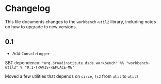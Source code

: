# Changelog

This file documents changes to the `workbench-util2` library, including notes on how to upgrade to new versions.

## 0.1

- Add `ConsoleLogger`

SBT dependency: `"org.broadinstitute.dsde.workbench" %% "workbench-util2" % "0.1-TRAVIS-REPLACE-ME"`

Moved a few utilities that depends on `circe`, `fs2` from `util` to `util2`
